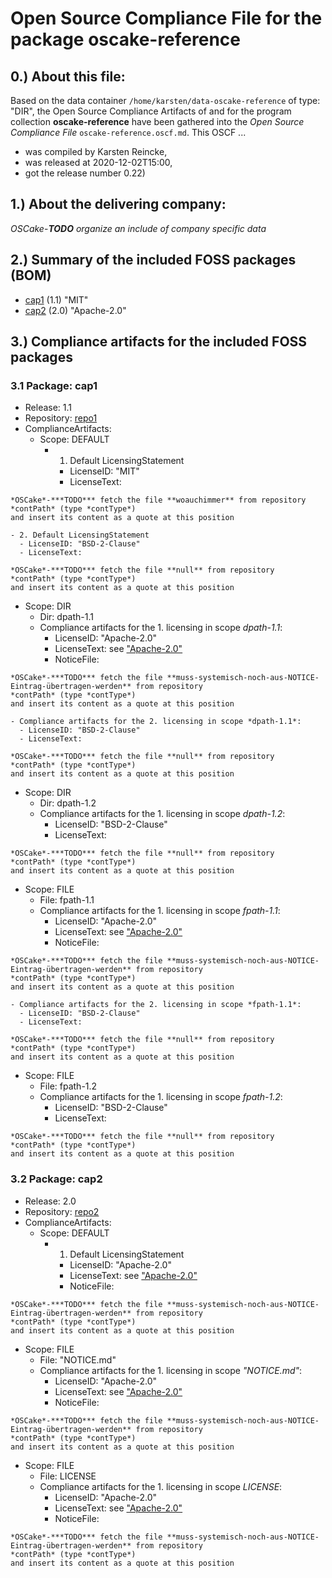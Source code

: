 # Open Source Compliance File for the package oscake-reference 
## 0.) About this file:

Based on the data container `/home/karsten/data-oscake-reference` of type: "DIR", 
the Open Source Compliance Artifacts of and for the program collection 
**oscake-reference** have been gathered into the *Open Source Compliance File*
`oscake-reference.oscf.md`. This OSCF ...
      
* was compiled by Karsten Reincke,
* was released at 2020-12-02T15:00,
* got the release number 0.22)

## 1.) About the delivering company:

*OSCake*-***TODO*** *organize an include of company specific data*

## 2.) Summary of the included FOSS packages (BOM)

- [cap1](#CAP1) (1.1) "MIT"
- [cap2](#CAP2) (2.0) "Apache-2.0"

## 3.) Compliance artifacts for the included FOSS packages
<a name="CAP1"></a>
### 3.1 Package: cap1
- Release: 1.1
- Repository: [repo1](repo1)
- ComplianceArtifacts:
  - Scope: DEFAULT
    - 1. Default LicensingStatement
      - LicenseID: "MIT"
      - LicenseText:

```
*OSCake*-***TODO*** fetch the file **woauchimmer** from repository 
*contPath* (type *contType*)
and insert its content as a quote at this position
```

    - 2. Default LicensingStatement
      - LicenseID: "BSD-2-Clause"
      - LicenseText:

```
*OSCake*-***TODO*** fetch the file **null** from repository 
*contPath* (type *contType*)
and insert its content as a quote at this position
```

  - Scope: DIR
    - Dir: dpath-1.1
    - Compliance artifacts for the 1. licensing in scope *dpath-1.1*: 
      - LicenseID: "Apache-2.0"
      - LicenseText: see ["Apache-2.0"]("APACHE-2.0")
      - NoticeFile: 

```
*OSCake*-***TODO*** fetch the file **muss-systemisch-noch-aus-NOTICE-Eintrag-übertragen-werden** from repository 
*contPath* (type *contType*)
and insert its content as a quote at this position
```

    - Compliance artifacts for the 2. licensing in scope *dpath-1.1*: 
      - LicenseID: "BSD-2-Clause"
      - LicenseText:

```
*OSCake*-***TODO*** fetch the file **null** from repository 
*contPath* (type *contType*)
and insert its content as a quote at this position
```

  - Scope: DIR
    - Dir: dpath-1.2
    - Compliance artifacts for the 1. licensing in scope *dpath-1.2*: 
      - LicenseID: "BSD-2-Clause"
      - LicenseText:

```
*OSCake*-***TODO*** fetch the file **null** from repository 
*contPath* (type *contType*)
and insert its content as a quote at this position
```

  - Scope: FILE    
    - File: fpath-1.1
    - Compliance artifacts for the 1. licensing in scope *fpath-1.1*:  
      - LicenseID: "Apache-2.0"
      - LicenseText: see ["Apache-2.0"]("APACHE-2.0")
      - NoticeFile: 

```
*OSCake*-***TODO*** fetch the file **muss-systemisch-noch-aus-NOTICE-Eintrag-übertragen-werden** from repository 
*contPath* (type *contType*)
and insert its content as a quote at this position
```

    - Compliance artifacts for the 2. licensing in scope *fpath-1.1*:  
      - LicenseID: "BSD-2-Clause"
      - LicenseText:

```
*OSCake*-***TODO*** fetch the file **null** from repository 
*contPath* (type *contType*)
and insert its content as a quote at this position
```

  - Scope: FILE    
    - File: fpath-1.2
    - Compliance artifacts for the 1. licensing in scope *fpath-1.2*:  
      - LicenseID: "BSD-2-Clause"
      - LicenseText:

```
*OSCake*-***TODO*** fetch the file **null** from repository 
*contPath* (type *contType*)
and insert its content as a quote at this position
```

<a name="CAP2"></a>
### 3.2 Package: cap2
- Release: 2.0
- Repository: [repo2](repo2)
- ComplianceArtifacts:
  - Scope: DEFAULT
    - 1. Default LicensingStatement
      - LicenseID: "Apache-2.0"
      - LicenseText: see ["Apache-2.0"]("APACHE-2.0")
      - NoticeFile: 

```
*OSCake*-***TODO*** fetch the file **muss-systemisch-noch-aus-NOTICE-Eintrag-übertragen-werden** from repository 
*contPath* (type *contType*)
and insert its content as a quote at this position
```

  - Scope: FILE    
    - File: "NOTICE.md"
    - Compliance artifacts for the 1. licensing in scope *"NOTICE.md"*:  
      - LicenseID: "Apache-2.0"
      - LicenseText: see ["Apache-2.0"]("APACHE-2.0")
      - NoticeFile: 

```
*OSCake*-***TODO*** fetch the file **muss-systemisch-noch-aus-NOTICE-Eintrag-übertragen-werden** from repository 
*contPath* (type *contType*)
and insert its content as a quote at this position
```

  - Scope: FILE    
    - File: LICENSE
    - Compliance artifacts for the 1. licensing in scope *LICENSE*:  
      - LicenseID: "Apache-2.0"
      - LicenseText: see ["Apache-2.0"]("APACHE-2.0")
      - NoticeFile: 

```
*OSCake*-***TODO*** fetch the file **muss-systemisch-noch-aus-NOTICE-Eintrag-übertragen-werden** from repository 
*contPath* (type *contType*)
and insert its content as a quote at this position
```


